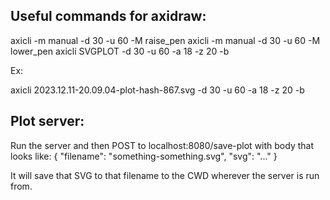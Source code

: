 ## Useful commands for axidraw:

axicli -m manual -d 30 -u 60 -M raise_pen
axicli -m manual -d 30 -u 60 -M lower_pen
axicli SVGPLOT -d 30 -u 60 -a 18 -z 20 -b

Ex:

axicli 2023.12.11-20.09.04-plot-hash-867.svg -d 30 -u 60 -a 18 -z 20 -b

## Plot server:

Run the server and then POST to localhost:8080/save-plot with body that looks like:
{
  "filename": "something-something.svg",
  "svg": "..."
}

It will save that SVG to that filename to the CWD wherever the server is run from.
